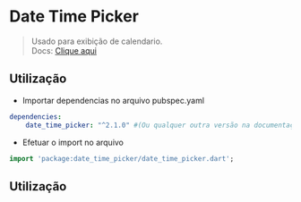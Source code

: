 # Date Time Picker
>Usado para exibição de calendario.<br>
Docs: [Clique aqui](https://pub.dev/packages/date_time_picker)<br>
## Utilização
- Importar dependencias no arquivo pubspec.yaml
```yaml
dependencies:
    date_time_picker: "^2.1.0" #(Ou qualquer outra versão na documentação)
```
- Efetuar o import no arquivo
```dart
import 'package:date_time_picker/date_time_picker.dart';
```
## Utilização

